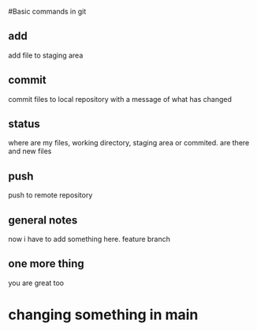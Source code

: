 #Basic commands in git
## add
 add file to staging area

## commit
 commit files to local repository with a message of what has changed

## status
 where are my files, working directory, staging area or commited. are there and new files

## push
 push to remote repository

## general notes
now i have to add something here. feature branch

## one more thing
you are great too

# changing something in main
